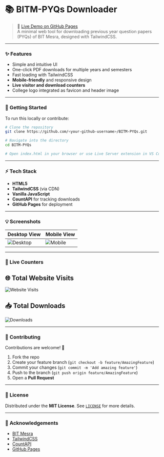 # 📚 **BITM-PYQs Downloader**

> 🔗 [Live Demo on GitHub Pages](https://<your-github-username>.github.io/BITM-PYQs)  
> A minimal web tool for downloading previous year question papers (PYQs) of BIT Mesra, designed with TailwindCSS.  

---

### ✨ **Features**

- Simple and intuitive UI  
- One-click PDF downloads for multiple years and semesters  
- Fast loading with TailwindCSS  
- **Mobile-friendly** and responsive design  
- **Live visitor and download counters**  
-  College logo integrated as favicon and header image  

---

### 🚀 **Getting Started**

To run this locally or contribute:  

```bash
# Clone the repository
git clone https://github.com/<your-github-username>/BITM-PYQs.git

# Navigate into the directory
cd BITM-PYQs

# Open index.html in your browser or use Live Server extension in VS Code
```

---

### ⚡ **Tech Stack**

- **HTML5**  
-  **TailwindCSS** (via CDN)  
- **Vanilla JavaScript**  
- **CountAPI** for tracking downloads  
- **GitHub Pages** for deployment   

---

### 💡 **Screenshots**

| Desktop View                             | Mobile View                            |
| ---------------------------------------- | -------------------------------------- |
| ![Desktop](screenshots/desktop-view.png) | ![Mobile](screenshots/mobile-view.png) |

---

### 🎯 **Live Counters**

## 🌐 Total Website Visits
![Website Visits](https://api.countapi.xyz/get/Mobasheera/BITM-PYQs-visit?amount=1)

## 📥 Total Downloads
![Downloads](https://api.countapi.xyz/get/Mobasheera/BITM-PYQs-download?amount=1)

---

### 🤝 **Contributing**

Contributions are welcome! 🚀  

1. Fork the repo  
2. Create your feature branch (`git checkout -b feature/AmazingFeature`)  
3. Commit your changes (`git commit -m 'Add amazing feature'`)  
4. Push to the branch (`git push origin feature/AmazingFeature`)  
5. Open a **Pull Request**  

---

### 📜 **License**

Distributed under the **MIT License**. See [`LICENSE`](LICENSE) for more details.

---

### 🙌 **Acknowledgements**

- [BIT Mesra](https://www.bitmesra.ac.in/)  
- [TailwindCSS](https://tailwindcss.com/)  
- [CountAPI](https://countapi.xyz/)  
- [GitHub Pages](https://pages.github.com/)
